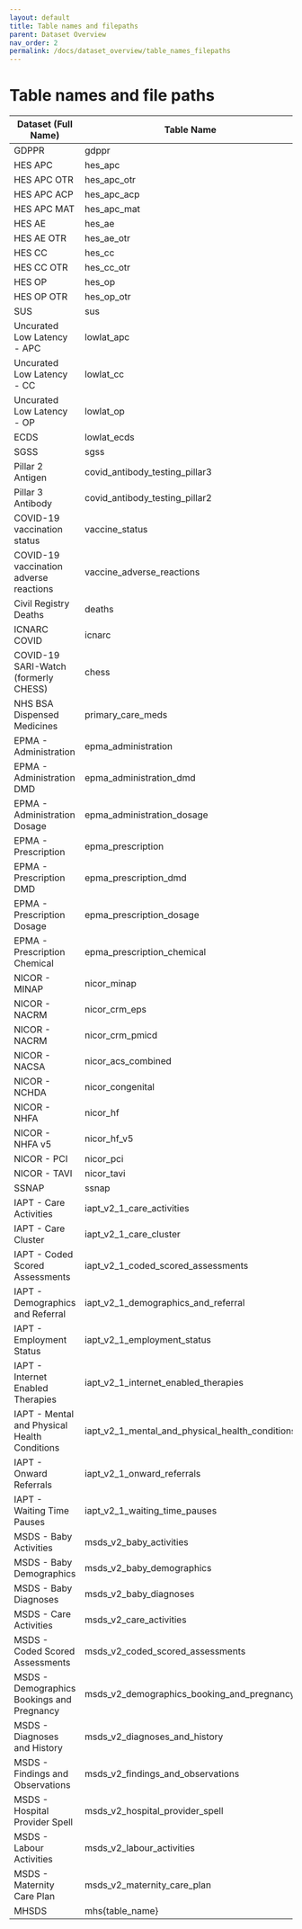 ```yaml
---
layout: default
title: Table names and filepaths
parent: Dataset Overview
nav_order: 2
permalink: /docs/dataset_overview/table_names_filepaths
---
```


# Table names and file paths

| Dataset (Full Name) | Table Name | Table Path |
| --- | --- | --- |
| GDPPR | gdppr | dars_nic_391419_j3w9t_collab.gdppr_dars_nic_391419_j3w9t_archive |
| HES APC | hes_apc | dars_nic_391419_j3w9t_collab.hes_apc_all_years_archive |
| HES APC OTR | hes_apc_otr | dars_nic_391419_j3w9t_collab.hes_apc_otr_all_years_archive |
| HES APC ACP | hes_apc_acp | dars_nic_391419_j3w9t_collab.hes_apc_acp_all_years_archive |
| HES APC MAT | hes_apc_mat | dars_nic_391419_j3w9t_collab.hes_apc_mat_all_years_archive |
| HES AE | hes_ae | dars_nic_391419_j3w9t_collab.hes_ae_all_years_archive |
| HES AE OTR | hes_ae_otr | dars_nic_391419_j3w9t_collab.hes_ae_all_years_otr_archive |
| HES CC | hes_cc | dars_nic_391419_j3w9t_collab.hes_cc_all_years_archive |
| HES CC OTR | hes_cc_otr | dars_nic_391419_j3w9t_collab.hes_cc_otr_all_years_archive |
| HES OP | hes_op | dars_nic_391419_j3w9t_collab.hes_op_all_years_archive |
| HES OP OTR | hes_op_otr | dars_nic_391419_j3w9t_collab.hes_op_otr_all_years_archive |
| SUS | sus | dars_nic_391419_j3w9t_collab.sus_dars_nic_391419_j3w9t_archive |
| Uncurated Low Latency - APC | lowlat_apc | dars_nic_391419_j3w9t_collab.lowlat_apc_all_years_archive |
| Uncurated Low Latency - CC | lowlat_cc | dars_nic_391419_j3w9t_collab.lowlat_cc_all_years_archive |
| Uncurated Low Latency - OP | lowlat_op | dars_nic_391419_j3w9t_collab.lowlat_op_all_years_archive |
| ECDS | lowlat_ecds | dars_nic_391419_j3w9t_collab.lowlat_ecds_all_years_archive |
| SGSS | sgss | dars_nic_391419_j3w9t_collab.sgss_dars_nic_391419_j3w9t_archive |
| Pillar 2 Antigen  | covid_antibody_testing_pillar3 | dars_nic_391419_j3w9t_collab.covid_antibody_testing_pillar3_dars_nic_391419_j3w9t_archive |
| Pillar 3 Antibody | covid_antibody_testing_pillar2 | dars_nic_391419_j3w9t_collab.covid_antibody_testing_pillar3_dars_nic_391419_j3w9t_archive |
| COVID-19 vaccination status | vaccine_status | dars_nic_391419_j3w9t_collab.vaccine_status_dars_nic_391419_j3w9t_archive |
| COVID-19 vaccination adverse reactions | vaccine_adverse_reactions | dars_nic_391419_j3w9t_collab.vaccine_adverse_reactions_dars_nic_391419_j3w9t_archive |
| Civil Registry Deaths | deaths | dars_nic_391419_j3w9t_collab.deaths_dars_nic_391419_j3w9t_archive |
| ICNARC COVID | icnarc | dars_nic_391419_j3w9t_collab.icnarc_dars_nic_391419_j3w9t_archive |
| COVID-19 SARI-Watch (formerly CHESS) | chess | dars_nic_391419_j3w9t_collab.chess_dars_nic_391419_j3w9t_archive |
| NHS BSA Dispensed Medicines | primary_care_meds | dars_nic_391419_j3w9t_collab.primary_care_meds_dars_nic_391419_j3w9t_archive |
| EPMA - Administration | epma_administration | dars_nic_391419_j3w9t_collab.epma_administration_dars_nic_391419_j3w9t_archive |
| EPMA - Administration DMD | epma_administration_dmd | dars_nic_391419_j3w9t_collab.epma_administration_dmd_dars_nic_391419_j3w9t_archive |
| EPMA - Administration Dosage | epma_administration_dosage | dars_nic_391419_j3w9t_collab.epma_administration_dosage_dars_nic_391419_j3w9t_archive |
| EPMA - Prescription | epma_prescription | dars_nic_391419_j3w9t_collab.epma_prescription_dars_nic_391419_j3w9t_archive |
| EPMA - Prescription DMD | epma_prescription_dmd | dars_nic_391419_j3w9t_collab.epma_prescription_dmd_dars_nic_391419_j3w9t_archive |
| EPMA - Prescription Dosage | epma_prescription_dosage | dars_nic_391419_j3w9t_collab.epma_prescription_dosage_dars_nic_391419_j3w9t_archive |
| EPMA - Prescription Chemical | epma_prescription_chemical | dars_nic_391419_j3w9t_collab.epma_prescription_chemical_dars_nic_391419_j3w9t_archive |
| NICOR - MINAP | nicor_minap | dars_nic_391419_j3w9t_collab.nicor_minap_dars_nic_391419_j3w9t_archive |
| NICOR - NACRM | nicor_crm_eps | dars_nic_391419_j3w9t_collab.nicor_crm_eps_dars_nic_391419_j3w9t_archive |
| NICOR - NACRM | nicor_crm_pmicd | dars_nic_391419_j3w9t_collab.nicor_crm_pmicd_dars_nic_391419_j3w9t_archive |
| NICOR - NACSA | nicor_acs_combined | dars_nic_391419_j3w9t_collab.nicor_acs_combined_dars_nic_391419_j3w9t_archive |
| NICOR - NCHDA | nicor_congenital | dars_nic_391419_j3w9t_collab.nicor_congenital_dars_nic_391419_j3w9t_archive |
| NICOR - NHFA | nicor_hf | dars_nic_391419_j3w9t_collab.nicor_hf_dars_nic_391419_j3w9t_archive |
| NICOR - NHFA v5 | nicor_hf_v5 | dars_nic_391419_j3w9t_collab.nicor_hf_v5_dars_nic_391419_j3w9t_archive |
| NICOR - PCI | nicor_pci | dars_nic_391419_j3w9t_collab.nicor_pci_dars_nic_391419_j3w9t_archive |
| NICOR - TAVI | nicor_tavi | dars_nic_391419_j3w9t_collab.nicor_tavi_dars_nic_391419_j3w9t_archive |
| SSNAP | ssnap | dars_nic_391419_j3w9t_collab.ssnap_dars_nic_391419_j3w9t_archive |
| IAPT - Care Activities | iapt_v2_1_care_activities | dars_nic_391419_j3w9t_collab.iapt_v2_1_care_activities_all_years_archive |
| IAPT - Care Cluster | iapt_v2_1_care_cluster | dars_nic_391419_j3w9t_collab.iapt_v2_1_care_cluster_all_years_archive |
| IAPT - Coded Scored Assessments | iapt_v2_1_coded_scored_assessments | dars_nic_391419_j3w9t_collab.iapt_v2_1_coded_scored_assessments_all_years_archive |
| IAPT - Demographics and Referral  | iapt_v2_1_demographics_and_referral | dars_nic_391419_j3w9t_collab.iapt_v2_1_demographics_and_referral_all_years_archive |
| IAPT - Employment Status | iapt_v2_1_employment_status | dars_nic_391419_j3w9t_collab.iapt_v2_1_employment_status_all_years_archive |
| IAPT - Internet Enabled Therapies | iapt_v2_1_internet_enabled_therapies | dars_nic_391419_j3w9t_collab.iapt_v2_1_internet_enabled_therapies_all_years_archive |
| IAPT - Mental and Physical Health Conditions | iapt_v2_1_mental_and_physical_health_conditions | dars_nic_391419_j3w9t_collab.iapt_v2_1_mental_and_physical_health_conditions_all_years_archive |
| IAPT - Onward Referrals | iapt_v2_1_onward_referrals | dars_nic_391419_j3w9t_collab.iapt_v2_1_onward_referrals_all_years_archive |
| IAPT - Waiting Time Pauses | iapt_v2_1_waiting_time_pauses | dars_nic_391419_j3w9t_collab.iapt_v2_1_waiting_time_pauses_all_years_archive |
| MSDS - Baby Activities | msds_v2_baby_activities | dars_nic_391419_j3w9t_collab.msds_v2_baby_activities_all_years_archive |
| MSDS - Baby Demographics | msds_v2_baby_demographics | dars_nic_391419_j3w9t_collab.msds_v2_baby_demographics_all_years_archive |
| MSDS - Baby Diagnoses | msds_v2_baby_diagnoses | dars_nic_391419_j3w9t_collab.msds_v2_baby_diagnoses_all_years_archive |
| MSDS - Care Activities | msds_v2_care_activities | dars_nic_391419_j3w9t_collab.msds_v2_care_activities_all_years_archive |
| MSDS - Coded Scored Assessments | msds_v2_coded_scored_assessments | dars_nic_391419_j3w9t_collab.msds_v2_coded_scored_assessments_all_years_archive |
| MSDS - Demographics Bookings and Pregnancy | msds_v2_demographics_booking_and_pregnancy | dars_nic_391419_j3w9t_collab.msds_v2_demographics_booking_and_pregnancy_all_years_archive |
| MSDS - Diagnoses and History | msds_v2_diagnoses_and_history | dars_nic_391419_j3w9t_collab.msds_v2_diagnoses_and_history_all_years_archive |
| MSDS - Findings and Observations | msds_v2_findings_and_observations | dars_nic_391419_j3w9t_collab.msds_v2_findings_and_observations_all_years_archive |
| MSDS - Hospital Provider Spell | msds_v2_hospital_provider_spell | dars_nic_391419_j3w9t_collab.msds_v2_hospital_provider_spell_all_years_archive |
| MSDS - Labour Activities | msds_v2_labour_activities | dars_nic_391419_j3w9t_collab.msds_v2_labour_activities_all_years_archive |
| MSDS - Maternity Care Plan | msds_v2_maternity_care_plan | dars_nic_391419_j3w9t_collab.msds_v2_maternity_care_plan_all_years_archive |
| MHSDS | mhs{table_name} | dars_nic_391419_j3w9t_collab.mhs{table_name}_dars_nic_391419_j3w9t_archive |
